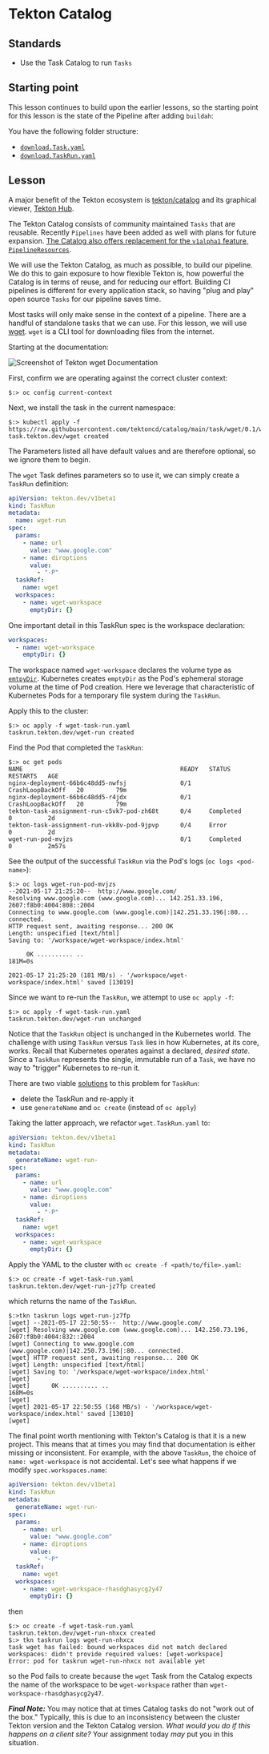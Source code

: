 # Tekton Catalog

## Standards

- Use the Task Catalog to run `Tasks`

## Starting point

This lesson continues to build upon the earlier lessons, so the starting point for this lesson is the state of the Pipeline after adding `buildah`:

You have the following folder structure:

- [`download.Task.yaml`](./starting-point/download.Task.yaml)
- [`download.TaskRun.yaml`](./starting-point/download.TaskRun.yaml)

## Lesson

A major benefit of the Tekton ecosystem is [tekton/catalog](https://github.com/tektoncd/catalog) and its graphical viewer, [Tekton Hub](https://hub.tekton.dev/).

The Tekton Catalog consists of community maintained `Tasks` that are reusable. Recently `Pipelines` have been added as well with plans for future expansion. [The Catalog also offers replacement for the `v1alpha1` feature, `PipelineResources`](https://github.com/tektoncd/pipeline/blob/main/docs/migrating-v1alpha1-to-v1beta1.md#replacing-pipelineresources-with-tasks).

We will use the Tekton Catalog, as much as possible, to build our pipeline. We do this to gain exposure to how flexible Tekton is, how powerful the Catalog is in terms of reuse, and for reducing our effort. Building CI pipelines is different for every application stack, so having "plug and play" open source `Tasks` for our pipeline saves time.

Most tasks will only make sense in the context of a pipeline. There are a handful of standalone tasks that we can use. For this lesson, we will use [wget](https://github.com/tektoncd/catalog/tree/main/task/wget/0.1). `wget` is a CLI tool for downloading files from the internet.

Starting at the documentation:

![Screenshot of Tekton wget Documentation](./img/wget-task-documentation.png)

First, confirm we are operating against the correct cluster context:

```shell
$:> oc config current-context
```

Next, we install the task in the current namespace:

```shell
$:> kubectl apply -f https://raw.githubusercontent.com/tektoncd/catalog/main/task/wget/0.1/wget.yaml
task.tekton.dev/wget created
```

The Parameters listed all have default values and are therefore optional, so we ignore them to begin.

The `wget` Task defines parameters so to use it, we can simply create a `TaskRun` definition:

```yaml
apiVersion: tekton.dev/v1beta1
kind: TaskRun
metadata:
  name: wget-run
spec:
  params:
    - name: url
      value: "www.google.com"
    - name: diroptions
      value:
        - "-P"
  taskRef:
    name: wget
  workspaces:
    - name: wget-workspace
      emptyDir: {}
```

One important detail in this TaskRun spec is the workspace declaration:

```yaml
workspaces:
  - name: wget-workspace
    emptyDir: {}
```

The workspace named `wget-workspace` declares the volume type as [`emtpyDir`](https://kubernetes.io/docs/concepts/storage/ephemeral-volumes/). Kubernetes creates `emptyDir` as the Pod's ephemeral storage volume at the time of Pod creation. Here we leverage that characteristic of Kubernetes Pods for a temporary file system during the `TaskRun`.

Apply this to the cluster:

```shell
$:> oc apply -f wget-task-run.yaml
taskrun.tekton.dev/wget-run created
```

Find the Pod that completed the `TaskRun`:

```shell
$:> oc get pods
NAME                                            READY   STATUS             RESTARTS   AGE
nginx-deployment-66b6c48dd5-nwfsj               0/1     CrashLoopBackOff   20         79m
nginx-deployment-66b6c48dd5-r4jdx               0/1     CrashLoopBackOff   20         79m
tekton-task-assignment-run-c5vk7-pod-zh68t      0/4     Completed          0          2d
tekton-task-assignment-run-vkk8v-pod-9jpvp      0/4     Error              0          2d
wget-run-pod-mvjzs                              0/1     Completed          0          2m57s
```

See the output of the successful `TaskRun` via the Pod's logs (`oc logs <pod-name>`):

```shell
$:> oc logs wget-run-pod-mvjzs
--2021-05-17 21:25:20--  http://www.google.com/
Resolving www.google.com (www.google.com)... 142.251.33.196, 2607:f8b0:4004:808::2004
Connecting to www.google.com (www.google.com)|142.251.33.196|:80... connected.
HTTP request sent, awaiting response... 200 OK
Length: unspecified [text/html]
Saving to: '/workspace/wget-workspace/index.html'

     0K .......... ..                                           181M=0s

2021-05-17 21:25:20 (181 MB/s) - '/workspace/wget-workspace/index.html' saved [13019]
```

Since we want to re-run the `TaskRun`, we attempt to use `oc apply -f`:

```shell
$:> oc apply -f wget-task-run.yaml
taskrun.tekton.dev/wget-run unchanged
```

Notice that the `TaskRun` object is unchanged in the Kubernetes world. The challenge with using `TaskRun` versus `Task` lies in how Kubernetes, at its core, works. Recall that Kubernetes operates against a declared, _desired state_. Since a `TaskRun` represents the single, immutable run of a `Task`, we have no way to "trigger" Kubernetes to re-run it.

There are two viable [solutions](https://github.com/tektoncd/pipeline/issues/1302) to this problem for `TaskRun`:

- delete the TaskRun and re-apply it
- use `generateName` and `oc create` (instead of `oc apply`)

Taking the latter approach, we refactor `wget.TaskRun.yaml` to:

```yaml
apiVersion: tekton.dev/v1beta1
kind: TaskRun
metadata:
  generateName: wget-run-
spec:
  params:
    - name: url
      value: "www.google.com"
    - name: diroptions
      value:
        - "-P"
  taskRef:
    name: wget
  workspaces:
    - name: wget-workspace
      emptyDir: {}
```

Apply the YAML to the cluster with `oc create -f <path/to/file>.yaml`:

```shell
$:> oc create -f wget-task-run.yaml
taskrun.tekton.dev/wget-run-jz7fp created
```

which returns the name of the `TaskRun`.

```shell
$:>tkn taskrun logs wget-run-jz7fp
[wget] --2021-05-17 22:50:55--  http://www.google.com/
[wget] Resolving www.google.com (www.google.com)... 142.250.73.196, 2607:f8b0:4004:832::2004
[wget] Connecting to www.google.com (www.google.com)|142.250.73.196|:80... connected.
[wget] HTTP request sent, awaiting response... 200 OK
[wget] Length: unspecified [text/html]
[wget] Saving to: '/workspace/wget-workspace/index.html'
[wget]
[wget]      0K .......... ..                                           168M=0s
[wget]
[wget] 2021-05-17 22:50:55 (168 MB/s) - '/workspace/wget-workspace/index.html' saved [13010]
[wget]
```

The final point worth mentioning with Tekton's Catalog is that it is a new project. This means that at times you may find that documentation is either missing or inconsistent. For example, with the above `TaskRun`, the choice of `name: wget-workspace` is not accidental. Let's see what happens if we modify `spec.workspaces.name`:

```yaml
apiVersion: tekton.dev/v1beta1
kind: TaskRun
metadata:
  generateName: wget-run-
spec:
  params:
    - name: url
      value: "www.google.com"
    - name: diroptions
      value:
        - "-P"
  taskRef:
    name: wget
  workspaces:
    - name: wget-workspace-rhasdghasycg2y47
      emptyDir: {}
```

then

```shell
$:> oc create -f wget-task-run.yaml
taskrun.tekton.dev/wget-run-nhxcx created
$:> tkn taskrun logs wget-run-nhxcx
task wget has failed: bound workspaces did not match declared workspaces: didn't provide required values: [wget-workspace]
Error: pod for taskrun wget-run-nhxcx not available yet
```

so the Pod fails to create because the `wget` Task from the Catalog expects the name of the workspace to be `wget-workspace` rather than `wget-workspace-rhasdghasycg2y47`.

**_Final Note:_** You may notice that at times Catalog tasks do not "work out of the box." Typically, this is due to an inconsistency between the cluster Tekton version and the Tekton Catalog version. _What would you do if this happens on a client site?_ Your assignment today _may_ put you in this situation.
